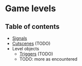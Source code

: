 # Game levels

## Table of contents
* [Signals](./signals.md)
* [Cutscenes](./cutscenes.md) (TODO)
* Level objects
    * [Triggers](./level_objects/triggers.md) (TODO)
    * TODO: more as encountered